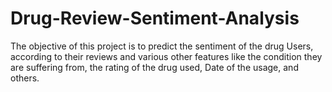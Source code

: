 # Drug-Review-Sentiment-Analysis
The objective of this project is to predict the sentiment of the drug Users, according to their reviews and various other features like the condition they are suffering from, the rating of the drug used, Date of the usage, and others.
